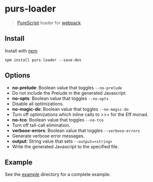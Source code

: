 # purs-loader

> [PureScript](http://www.purescript.org) loader for [webpack](http://webpack.github.io)

## Install

Install with [npm](https://npmjs.org/package/purs-loader)

```
npm install purs-loader --save-dev
```

## Options

 - **no-prelude**: Boolean value that toggles `--no-prelude`
  - Do not include the Prelude in the generated Javascript.
 - **no-opts**: Boolean value that toggles `--no-opts`
  - Disable all optimizations.
 - **no-magic-do**: Boolean value that toggles `--no-magic-do`
  - Turn off optimizations which inline calls to >>= for the Eff monad.
 - **no-tco**: Boolean value that toggles `--no-tco`
  - Turn off tail-call elimination.
 - **verbose-errors**: Boolean value that toggles `--verbose-errors`
  - Generate verbose error messages.
 - **output**: String value that sets `--output=<string>`
  - Write the generated Javascript to the specified file.

## Example

See the [example](https://github.com/ethul/purs-loader/tree/master/example) directory for a complete example.
